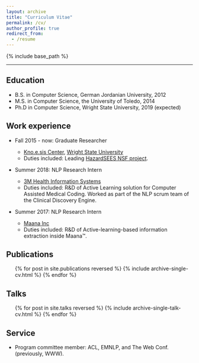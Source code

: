 ```yaml
---
layout: archive
title: "Curriculum Vitae"
permalink: /cv/
author_profile: true
redirect_from:
  - /resume
---
```


{% include base_path %}

---

Education
------
* B.S. in Computer Science, German Jordanian University, 2012
* M.S. in Computer Science, the University of Toledo, 2014
* Ph.D in Computer Science, Wright State University, 2019 (expected)

Work experience
------
* Fall 2015 - now: Graduate Researcher
  * [Kno.e.sis Center](http://www.knoesis.org/), [Wright State University](https://www.wright.edu)
  * Duties included: Leading [HazardSEES NSF project](http://wiki.knoesis.org/index.php/Social_and_Physical_Sensing_Enabled_Decision_Support).

* Summer 2018: NLP Research Intern
  * [3M Health Information Systems](https://www.3m.com/3M/en_US/health-information-systems-us/providers/natural-language-processing/)
  * Duties included: R&D of Active Learning solution for Computer Assisted Medical Coding. Worked as part of the NLP scrum team of the Clinical Discovery Engine.

* Summer 2017: NLP Research Intern
  * [Maana Inc](https://www.maana.io)
  * Duties included: R&D of Active-learning-based information extraction inside Maana™.

<!-- Skills
======
* Skill 1
* Skill 2
  * Sub-skill 2.1
  * Sub-skill 2.2
  * Sub-skill 2.3
* Skill 3 -->

Publications
------
  <ul>{% for post in site.publications reversed %}
    {% include archive-single-cv.html %}
  {% endfor %}</ul>

Talks
------
  <ul>{% for post in site.talks reversed %}
    {% include archive-single-talk-cv.html %}
  {% endfor %}</ul>

<!-- Teaching
======
  <ul>{% for post in site.teaching %}
    {% include archive-single-cv.html %}
  {% endfor %}</ul> -->

Service
------
* Program committee member: ACL, EMNLP, and The Web Conf. (previously, WWW).
